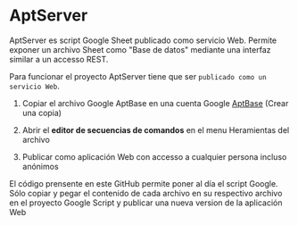 # AptServer

AptServer es script Google Sheet publicado como servicio Web. Permite exponer un archivo Sheet como "Base de datos" mediante una interfaz similar a un accesso REST.

Para funcionar el proyecto AptServer tiene que ser `publicado como un servicio Web`.

1. Copiar el archivo Google AptBase en una cuenta Google
    [AptBase](https://docs.google.com/spreadsheets/d/1TrTTjKL7AOBqthL2-ITdvqxAcu8U8P6yEnXvz4LBpR0/edit#gid=574225173) (Crear una copia)
    
2. Abrir el **editor de secuencias de comandos** en el menu Heramientas del archivo

3. Publicar como aplicación Web con accesso a cualquier persona incluso anónimos

El código prensente en este GitHub permite poner al día el script Google. Sólo copiar y pegar el contenido de cada archivo en su respectivo archivo en el proyecto Google Script y publicar una nueva version de la aplicación Web     
